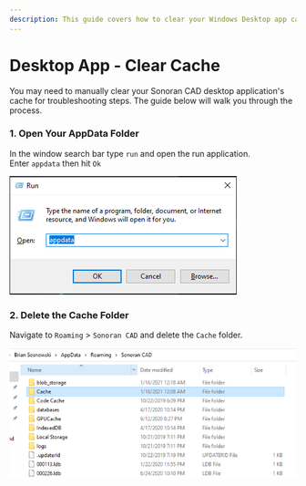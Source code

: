 ```yaml
---
description: This guide covers how to clear your Windows Desktop app cache.
---
```


# Desktop App - Clear Cache

You may need to manually clear your Sonoran CAD desktop application's cache for troubleshooting steps. The guide below will walk you through the process.

### 1. Open Your AppData Folder

In the window search bar type `run` and open the run application.  
Enter `appdata` then hit `Ok`  


![Windows - Run AppData](../.gitbook/assets/image%20%28149%29.png)

### 2. Delete the Cache Folder

Navigate to `Roaming` &gt; `Sonoran CAD` and delete the `Cache` folder.

![Sonoran CAD - Desktop Cache Folder](../.gitbook/assets/image%20%28148%29.png)

